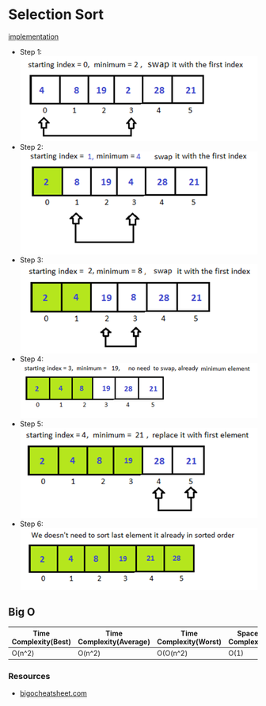 # Selection Sort
[implementation](./index.js)

* Step 1:
![Bubble_sort](../assets/img/Python-Selection-Sort-1.png)
* Step 2:
![Bubble_sort](../assets/img/Python-Selection-Sort-2.png)
* Step 3:
![Bubble_sort](../assets/img/Python-Selection-Sort-3.png)
* Step 4:
![Bubble_sort](../assets/img/Python-Selection-Sort-4.png)
* Step 5:
![Bubble_sort](../assets/img/Python-Selection-Sort-5.png)
* Step 6:
![Bubble_sort](../assets/img/Python-Selection-Sort-6.png)

## Big O

| Time Complexity(Best) | Time Complexity(Average) | Time Complexity(Worst) | Space Complexity |
| ------------- | ------------- | ------------- | ------------- |
| O(n^2)    | O(n^2)    | O(O(n^2)    | O(1)          |

### Resources
* [bigocheatsheet.com](http://bigocheatsheet.com/)
